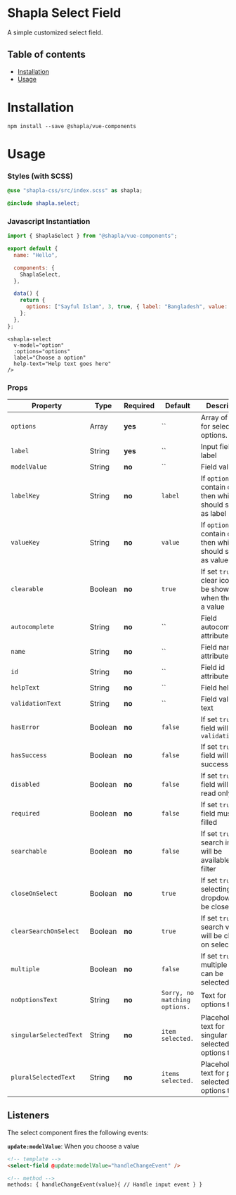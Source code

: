 # Shapla Select Field

A simple customized select field.

## Table of contents

- [Installation](#installation)
- [Usage](#usage)

# Installation

```
npm install --save @shapla/vue-components
```

# Usage

### Styles (with SCSS)

```scss
@use "shapla-css/src/index.scss" as shapla;

@include shapla.select;
```

### Javascript Instantiation

```js
import { ShaplaSelect } from "@shapla/vue-components";

export default {
  name: "Hello",

  components: {
    ShaplaSelect,
  },

  data() {
    return {
      options: ["Sayful Islam", 3, true, { label: "Bangladesh", value: "BD" }],
    };
  },
};
```

```vue
<shapla-select
  v-model="option"
  :options="options"
  label="Choose a option"
  help-text="Help text goes here"
/>
```

### Props

| Property               | Type    | Required | Default                       | Description                                                      |
| ---------------------- | ------- | -------- | ----------------------------- | ---------------------------------------------------------------- |
| `options`              | Array   | **yes**  | ``                            | Array of value for select options.                               |
| `label`                | String  | **yes**  | ``                            | Input field label                                                |
| `modelValue`           | String  | **no**   | ``                            | Field value                                                      |
| `labelKey`             | String  | **no**   | `label`                       | If `options` contain object, then which key should show as label |
| `valueKey`             | String  | **no**   | `value`                       | If `options` contain object, then which key should show as value |
| `clearable`            | Boolean | **no**   | `true`                        | If set `true`, clear icon will be shown when there is a value    |
| `autocomplete`         | String  | **no**   | ``                            | Field autocomplete attribute                                     |
| `name`                 | String  | **no**   | ``                            | Field name attribute                                             |
| `id`                   | String  | **no**   | ``                            | Field id attribute                                               |
| `helpText`             | String  | **no**   | ``                            | Field help text                                                  |
| `validationText`       | String  | **no**   | ``                            | Field validation text                                            |
| `hasError`             | Boolean | **no**   | `false`                       | If set `true`, field will show `validationText`                  |
| `hasSuccess`           | Boolean | **no**   | `false`                       | If set `true`, field will show success status                    |
| `disabled`             | Boolean | **no**   | `false`                       | If set `true`, field will be read only                           |
| `required`             | Boolean | **no**   | `false`                       | If set `true`, field must be filled                              |
| `searchable`           | Boolean | **no**   | `false`                       | If set `true`, a search input will be available to filter        |
| `closeOnSelect`        | Boolean | **no**   | `true`                        | If set `true`, on selecting value dropdown will be closed        |
| `clearSearchOnSelect`  | Boolean | **no**   | `true`                        | If set `true`, search value will be cleared on select            |
| `multiple`             | Boolean | **no**   | `false`                       | If set `true`, multiple value can be selected                    |
| `noOptionsText`        | String  | **no**   | `Sorry, no matching options.` | Text for no options text                                         |
| `singularSelectedText` | String  | **no**   | `item selected.`              | Placeholder text for singular selected options text              |
| `pluralSelectedText`   | String  | **no**   | `items selected.`             | Placeholder text for plural selected options text                |

## Listeners

The select component fires the following events:

**`update:modelValue`**: When you choose a value

```html
<!-- template -->
<select-field @update:modelValue="handleChangeEvent" />

<!-- method -->
methods: { handleChangeEvent(value){ // Handle input event } }
```
